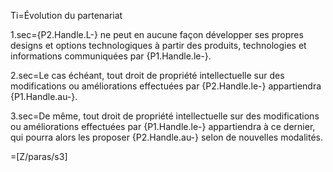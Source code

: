 Ti=Évolution du partenariat

1.sec={P2.Handle.L-} ne peut en aucune façon développer ses propres designs et options technologiques à partir des produits, technologies et informations communiquées par {P1.Handle.le-}.  

2.sec=Le cas échéant, tout droit de propriété intellectuelle sur des modifications ou améliorations effectuées par {P2.Handle.le-} appartiendra {P1.Handle.au-}.

3.sec=De même, tout droit de propriété intellectuelle sur des modifications ou améliorations effectuées par {P1.Handle.le-} appartiendra à ce dernier, qui pourra alors les proposer {P2.Handle.au-} selon de nouvelles modalités. 

=[Z/paras/s3]